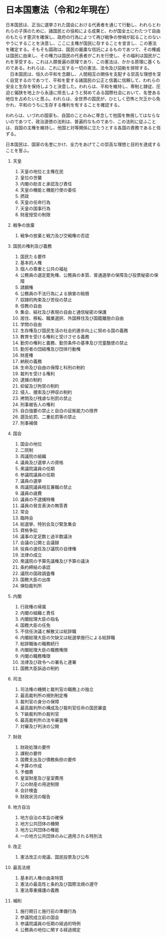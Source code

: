 # 日本国憲法（令和2年現在）

日本国民は、正当に選挙された国会における代表者を通じて行動し、われらとわれらの子孫のために、諸国民との協和による成果と、わが国全土にわたつて自由のもたらす恵沢を確保し、政府の行為によつて再び戦争の惨禍が起ることのないやうにすることを決意し、ここに主権が国民に存することを宣言し、この憲法を確定する。そもそも国政は、国民の厳粛な信託によるものであつて、その権威は国民に由来し、その権力は国民の代表者がこれを行使し、その福利は国民がこれを享受する。これは人類普遍の原理であり、この憲法は、かかる原理に基くものである。われらは、これに反する一切の憲法、法令及び詔勅を排除する。
　日本国民は、恒久の平和を念願し、人間相互の関係を支配する崇高な理想を深く自覚するのであつて、平和を愛する諸国民の公正と信義に信頼して、われらの安全と生存を保持しようと決意した。われらは、平和を維持し、専制と隷従、圧迫と偏狭を地上から永遠に除去しようと努めてゐる国際社会において、名誉ある地位を占めたいと思ふ。われらは、全世界の国民が、ひとしく恐怖と欠乏から免かれ、平和のうちに生存する権利を有することを確認する。

われらは、いづれの国家も、自国のことのみに専念して他国を無視してはならないのであつて、政治道徳の法則は、普遍的なものであり、この法則に従ふことは、自国の主権を維持し、他国と対等関係に立たうとする各国の責務であると信ずる。

日本国民は、国家の名誉にかけ、全力をあげてこの崇高な理想と目的を達成することを誓ふ。

1. 天皇
   1. 天皇の地位と主権在民
   1. 皇位の世襲
   1. 内閣の助言と承認及び責任
   1. 天皇の機能と機能行使の委任
   1. 摂政
   1. 天皇の任命行為
   1. 天皇の国事行為
   1. 財産授受の制限 
   
1. 戦争の放棄
   1. 戦争の放棄と戦力及び交戦権の否認
   
1. 国民の権利及び義務
   1. 国民たる要件
   1. 基本的人権
   1. 個人の尊重と公共の福祉
   1. 公務員の選定罷免権、公務員の本質、普通選挙の保障及び投票秘密の保障
   1. 請願権
   1. 公務員の不法行為による損害の賠償
   1. 奴隷的拘束及び苦役の禁止
   1. 信教の自由
   1. 集会、結社及び表現の自由と通信秘密の保護
   1. 居住、移転、職業選択、外国移住及び国籍離脱の自由
   1. 学問の自由
   1. 生存権及び国民生活の社会的進歩向上に努める国の義務
   1. 教育を受ける権利と受けさせる義務
   1. 勤労の権利と義務、勤労条件の基準及び児童酷使の禁止
   1. 勤労者の団結権及び団体行動権
   1. 財産権
   1. 納税の義務
   1. 生命及び自由の保障と科刑の制約
   1. 裁判を受ける権利
   1. 逮捕の制約
   1. 抑留及び拘禁の制約
   1. 侵入、捜索及び押収の制約
   1. 拷問及び残虐な刑罰の禁止
   1. 刑事被告人の権利
   1. 自白強要の禁止と自白の証拠能力の限界
   1. 遡及処罰、二重処罰等の禁止
   1. 刑事補償
   
1. 国会
   1. 国会の地位
   1. 二院制
   1. 両議院の組織
   1. 議員及び選挙人の資格
   1. 衆議院議員の任期
   1. 参議院議員の任期
   1. 議員の選挙
   1. 両議院議員相互兼職の禁止
   1. 議員の歳費
   1. 議員の不逮捕特権
   1. 議員の発言表決の無答責
   1. 常会
   1. 臨時会
   1. 総選挙、特別会及び緊急集会
   1. 資格争訟
   1. 議事の定足数と過半数議決
   1. 会議の公開と会議録
   1. 役員の選任及び議院の自律権
   1. 法律の成立
   1. 衆議院の予算先議権及び予算の議決
   1. 条約締結の承認
   1. 議院の国政調査権
   1. 国務大臣の出席
   1. 弾劾裁判所
   
1. 内閣
   1. 行政権の帰属
   1. 内閣の組織と責任
   1. 内閣総理大臣の指名
   1. 国務大臣の任免
   1. 不信任決議と解散又は総辞職
   1. 内閣総理大臣の欠缺又は総選挙施行による総辞職
   1. 総辞職後の職務続行
   1. 内閣総理大臣の職務権限
   1. 内閣の職務権限
   1. 法律及び政令への署名と連署
   1. 国務大臣訴追の制約
1. 司法
   1. 司法権の機関と裁判官の職務上の独立
   1. 最高裁判所の規則制定権
   1. 裁判官の身分の保障
   1. 最高裁判所の構成及び裁判官任命の国民審査
   1. 下級裁判所の裁判官
   1. 最高裁判所の法令審査権
   1. 対審及び判決の公開
1. 財政
   1. 財政処理の要件
   1. 課税の要件
   1. 国費支出及び債務負担の要件
   1. 予算の作成
   1. 予備費
   1. 皇室財産及び皇室費用
   1. 公の財産の用途制限
   1. 会計検査
   1. 財政状況の報告
1. 地方自治
   1. 地方自治の本旨の確保
   1. 地方公共団体の機関
   1. 地方公共団体の権能
   1. 一の地方公共団体のみに適用される特別法
1. 改正
   1. 憲法改正の発議、国民投票及び公布
1. 最高法規
   1. 基本的人権の由来特質
   1. 憲法の最高性と条約及び国際法規の遵守
   1. 憲法尊重擁護の義務
1. 補則
   1. 施行期日と施行前の準備行為
   1. 参議院成立前の国会
   1. 参議院議員の任期の経過的特例
   1. 公務員の地位に関する経過規定
   
